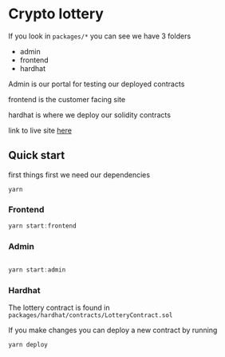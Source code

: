 # Crypto lottery 

If you look in `packages/*` you can see we have 3 folders 

- admin
- frontend
- hardhat

Admin is our portal for testing our deployed contracts

frontend is the customer facing site

hardhat is where we deploy our solidity contracts

link to live site [here](https://crypto-lottery-ffap.netlify.app/)

## Quick start 

first things first we need our dependencies

```
yarn
```

### Frontend

```js
yarn start:frontend
```

### Admin 

```js

yarn start:admin
```

### Hardhat 

The lottery contract is found in `packages/hardhat/contracts/LotteryContract.sol`

If you make changes you can deploy a new contract by running 

```
yarn deploy
```



